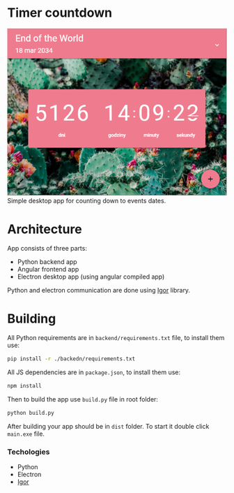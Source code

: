 # Timer countdown

![Screen](https://raw.githubusercontent.com/cezary986/timer/master/docs/screen.png)
Simple desktop app for counting down to events dates.

# Architecture

App consists of three parts:
* Python backend app
* Angular frontend app
* Electron desktop app (using angular compiled app)

Python and electron communication are done using [Igor](https://github.com/cezary986/igor) library.

# Building

All Python requirements are in `backend/requirements.txt` file, to install them use:

```bash
pip install -r ./backedn/requirements.txt
````

All JS dependencies are in `package.json`, to install them use:

```bash
npm install
```

Then to build the app use `build.py` file in root folder:

```bash
python build.py
```

After building your app should be in `dist` folder. To start it double click `main.exe` file.
### Techologies
* Python
* Electron
* [Igor](https://github.com/cezary986/igor)


